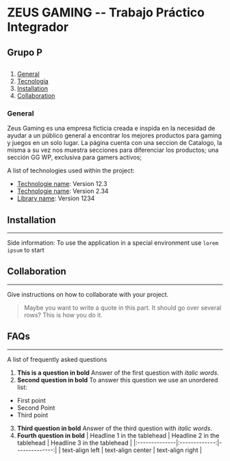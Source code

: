 # ZEUS GAMING -- Trabajo Práctico Integrador
##  Grupo P


##                                                  
1. [General](#general)
2. [Tecnologia](#tecno)
3. [Installation](#installation)
4. [Collaboration](#collaboration)

### General
Zeus Gaming es una empresa ficticia creada e inspida en la necesidad de ayudar a un público general a encontrar los mejores productos para gaming y juegos en un solo lugar.
La página cuenta con una seccion de Catalogo, la misma a su vez nos muestra secciones para diferenciar los productos; una sección GG WP, exclusiva para gamers activos;





A list of technologies used within the project:
* [Technologie name](https://example.com): Version 12.3 
* [Technologie name](https://example.com): Version 2.34
* [Library name](https://example.com): Version 1234
## Installation
***

Side information: To use the application in a special environment use ```lorem ipsum``` to start
## Collaboration
***
Give instructions on how to collaborate with your project.
> Maybe you want to write a quote in this part. 
> It should go over several rows?
> This is how you do it.
## FAQs
***
A list of frequently asked questions
1. **This is a question in bold**
Answer of the first question with _italic words_. 
2. __Second question in bold__ 
To answer this question we use an unordered list:
* First point
* Second Point
* Third point
3. **Third question in bold**
Answer of the third question with *italic words*.
4. **Fourth question in bold**
| Headline 1 in the tablehead | Headline 2 in the tablehead | Headline 3 in the tablehead |
|:--------------|:-------------:|--------------:|
| text-align left | text-align center | text-align right |
